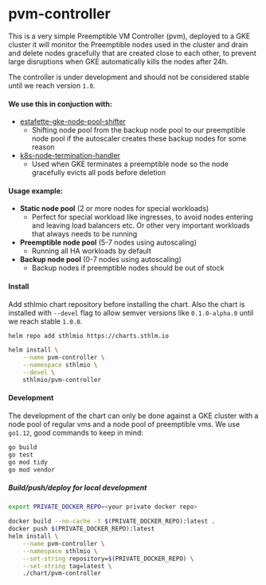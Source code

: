 # pvm-controller

This is a very simple Preemptible VM Controller (pvm), deployed to a GKE cluster it will monitor the Preemptible nodes used in the cluster and drain and delete nodes gracefully that are created close to each other, to prevent large disruptions when GKE automatically kills the nodes after 24h.

The controller is under development and should not be considered stable until we reach version `1.0`.

#### We use this in conjuction with:
- [estafette-gke-node-pool-shifter](https://github.com/estafette/estafette-gke-node-pool-shifter)
    - Shifting node pool from the backup node pool to our preemptible node pool if the autoscaler creates these backup nodes for some reason
- [k8s-node-termination-handler](https://github.com/GoogleCloudPlatform/k8s-node-termination-handler)
    - Used when GKE terminates a preemptible node so the node gracefully evicts all pods before deletion

#### Usage example:
- **Static node pool** (2 or more nodes for special workloads)
    - Perfect for special workload like ingresses, to avoid nodes entering and leaving load balancers etc. Or other very important workloads that always needs to be running
- **Preemptible node pool** (5-7 nodes using autoscaling)
    - Running all HA workloads by default
- **Backup node pool** (0-7 nodes using autoscaling)
    - Backup nodes if preemptible nodes should be out of stock
    
#### Install
Add sthlmio chart repository before installing the chart. Also the chart is installed with `--devel` flag to allow semver versions like `0.1.0-alpha.0` until we reach stable `1.0.0`.
```bash
helm repo add sthlmio https://charts.sthlm.io

helm install \
    --name pvm-controller \
    --namespace sthlmio \
    --devel \
    sthlmio/pvm-controller
```

#### Development
The development of the chart can only be done against a GKE cluster with a node pool of regular vms and a node pool of preemptible vms.
We use `go1.12`, good commands to keep in mind:

```bash
go build
go test
go mod tidy
go mod vendor
```

##### Build/push/deploy for local development
```bash
export PRIVATE_DOCKER_REPO=<your private docker repo>

docker build --no-cache -t $(PRIVATE_DOCKER_REPO):latest .
docker push $(PRIVATE_DOCKER_REPO):latest
helm install \
    --name pvm-controller \
    --namespace sthlmio \
    --set-string repository=$(PRIVATE_DOCKER_REPO) \
    --set-string tag=latest \
    ./chart/pvm-controller
```
